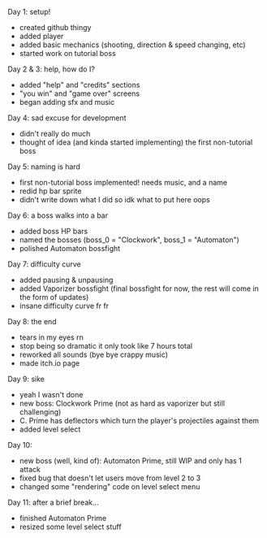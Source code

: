 Day 1: setup!
  - created github thingy
  - added player
  - added basic mechanics (shooting, direction & speed changing, etc)
  - started work on tutorial boss

Day 2 & 3: help, how do I?
  - added "help" and "credits" sections
  - "you win" and "game over" screens
  - began adding sfx and music

Day 4: sad excuse for development
  - didn't really do much
  - thought of idea (and kinda started implementing) the first non-tutorial boss

Day 5: naming is hard
  - first non-tutorial boss implemented! needs music, and a name
  - redid hp bar sprite
  - didn't write down what I did so idk what to put here oops

Day 6: a boss walks into a bar
  - added boss HP bars
  - named the bosses (boss_0 = "Clockwork", boss_1 = "Automaton")
  - polished Automaton bossfight

Day 7: difficulty curve
  - added pausing & unpausing
  - added Vaporizer bossfight (final bossfight for now, the rest will come in the form of updates)
  - insane difficulty curve fr fr

Day 8: the end
  - tears in my eyes rn
  - stop being so dramatic it only took like 7 hours total
  - reworked all sounds (bye bye crappy music)
  - made itch.io page

Day 9: sike
  - yeah I wasn't done
  - new boss: Clockwork Prime (not as hard as vaporizer but still challenging)
  - C. Prime has deflectors which turn the player's projectiles against them
  - added level select

Day 10:
  - new boss (well, kind of): Automaton Prime, still WIP and only has 1 attack
  - fixed bug that doesn't let users move from level 2 to 3
  - changed some "rendering" code on level select menu

Day 11: after a brief break...
  - finished Automaton Prime
  - resized some level select stuff